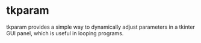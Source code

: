 # tkparam
tkparam provides a simple way to dynamically adjust parameters in a tkinter GUI panel, which is useful in looping programs.
